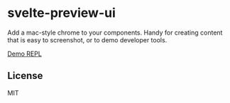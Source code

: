 # svelte-preview-ui

Add a mac-style chrome to your components.
Handy for creating content that is easy to screenshot, or to demo developer tools.

[Demo REPL](https://svelte.dev/repl/bb0736e6fc79420a85ea10762184a1d2?version=3.35.0)

## License

MIT
